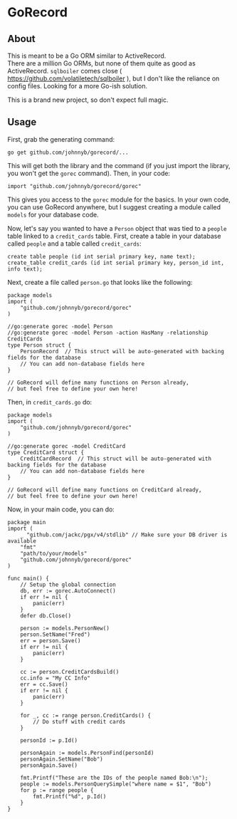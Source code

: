 # GoRecord

## About

This is meant to be a Go ORM similar to ActiveRecord.  
There are a million Go ORMs, but none of them quite as good as ActiveRecord.
`sqlboiler` comes close ( https://github.com/volatiletech/sqlboiler ), but
I don't like the reliance on config files.  Looking for a more Go-ish solution.

This is a brand new project, so don't expect full magic.

## Usage

First, grab the generating command:

```
go get github.com/johnnyb/gorecord/...
```

This will get both the library and the command (if you just import the library, you won't get the `gorec` command).
Then, in your code:

```
import "github.com/johnnyb/gorecord/gorec"
```

This gives you access to the `gorec` module for the basics.
In your own code, you can use GoRecord anywhere, but I suggest creating a module called `models` for your database code.

Now, let's say you wanted to have a `Person` object that was tied to a `people` table linked to a `credit_cards` table.
First, create a table in your database called `people` and a table called `credit_cards`:
```
create table people (id int serial primary key, name text);
create_table credit_cards (id int serial primary key, person_id int, info text);
```

Next, create a file called `person.go` that looks like the following:

```
package models
import (
	"github.com/johnnyb/gorecord/gorec"
)

//go:generate gorec -model Person 
//go:generate gorec -model Person -action HasMany -relationship CreditCards
type Person struct {
	PersonRecord  // This struct will be auto-generated with backing fields for the database
	// You can add non-database fields here
}

// GoRecord will define many functions on Person already, 
// but feel free to define your own here!
```

Then, in `credit_cards.go` do:
```
package models
import (
	"github.com/johnnyb/gorecord/gorec"
)

//go:generate gorec -model CreditCard
type CreditCard struct {
	CreditCardRecord  // This struct will be auto-generated with backing fields for the database
	// You can add non-database fields here
}

// GoRecord will define many functions on CreditCard already, 
// but feel free to define your own here!
```

Now, in your main code, you can do:

```
package main
import (
	_ "github.com/jackc/pgx/v4/stdlib" // Make sure your DB driver is available
	"fmt"
	"path/to/your/models"
	"github.com/johnnyb/gorecord/gorec"
)

func main() {
	// Setup the global connection
	db, err := gorec.AutoConnect()
	if err != nil {
		panic(err)
	}
	defer db.Close()

	person := models.PersonNew()
	person.SetName("Fred")
	err = person.Save()
	if err != nil {
		panic(err)
	}

	cc := person.CreditCardsBuild()
	cc.info = "My CC Info"
	err = cc.Save()
	if err != nil {
		panic(err)
	}

	for _, cc := range person.CreditCards() {
		// Do stuff with credit cards
	}

	personId := p.Id()

	personAgain := models.PersonFind(personId)
	personAgain.SetName("Bob")
	personAgain.Save()

	fmt.Printf("These are the IDs of the people named Bob:\n");
	people := models.PersonQuerySimple("where name = $1", "Bob")
	for p := range people {
		fmt.Printf("%d", p.Id()
	}
}
```
